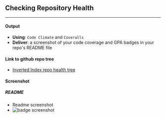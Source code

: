 ## Checking Repository Health
----
#### Output

- **Using**: `Code Climate` and `Coveralls`
- **Deliver**: a screenshot of your code coverage and GPA badges in your repo's README file

#### Link to github repo tree
- [Inverted Index repo health tree](https://github.com/andela-opikuda/Invertedindex/tree/chore/140010193/set-up-travis-coverall-and-codeclimate)

#### Screenshot

##### README 
- Readme screenshot 
- ![badge screenshot](https://cloud.githubusercontent.com/assets/25608675/24146479/36ed3632-0e36-11e7-95fd-b0477f6e111e.png)